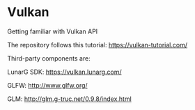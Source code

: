 # Vulkan
Getting familiar with Vulkan API

The repository follows this tutorial: 
https://vulkan-tutorial.com/


Third-party components are:

LunarG SDK: https://vulkan.lunarg.com/

GLFW: http://www.glfw.org/

GLM: http://glm.g-truc.net/0.9.8/index.html 
